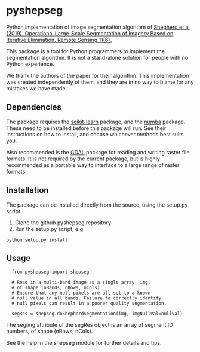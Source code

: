 # pyshepseg
Python implementation of image segmentation algorithm of 
[Shepherd et al (2019). Operational Large-Scale Segmentation of Imagery 
Based on Iterative Elimination. Remote Sensing 11(6).](https://www.mdpi.com/2072-4292/11/6/658) 

This package is a tool for Python programmers to implement the segmentation 
algorithm. It is not a stand-alone solution for people with no Python
experience. 

We thank the authors of the paper for their algorithm. This implementation 
was created independently of them, and they are in no way to blame for 
any mistakes we have made. 

## Dependencies
The package requires the [scikit-learn](https://scikit-learn.org/) package,
and the [numba](https://numba.pydata.org/) package. These need to be installed
before this package will run. See their instructions on how to install, and
choose whichever methods best suits you. 

Also recommended is the [GDAL](https://gdal.org/) package for reading and 
writing raster file formats. It is not required by the current package, 
but is highly recommended as a portable way to interface 
to a large range of raster formats. 

## Installation
The package can be installed directly from the source, using the 
setup.py script. 

1. Clone the github pyshepseg repository
2. Run the setup.py script, e.g.
```
python setup.py install
```

## Usage

```
  from pyshepseg import shepseg

  # Read in a multi-band image as a single array, img,
  # of shape (nBands, nRows, nCols). 
  # Ensure that any null pixels are all set to a known 
  # null value in all bands. Failure to correctly identify 
  # null pixels can result in a poorer quality segmentation. 

  segRes = shepseg.doShepherdSegmentation(img, imgNullVal=nullVal)
```
    
The segimg attribute of the segRes object is an array
of segment ID numbers, of shape (nRows, nCols). 

See the help in the shepseg module for further details and tips. 

